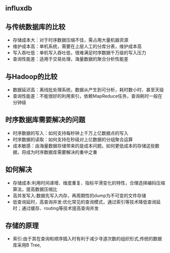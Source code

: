 ## influxdb

## 与传统数据库的比较

- 存储成本大：对于时序数据压缩不佳，需占用大量机器资源
- 维护成本高：单机系统，需要在上层人工的分库分表，维护成本高
- 写入吞吐低：单机写入吞吐低，很难满足时序数据千万级的写入压力
- 查询性能差：适用于交易处理，海量数据的聚合分析性能差

## 与Hadoop的比较

- 数据延迟高：离线批处理系统，数据从产生到可分析，耗时数小时、甚至天级
- 查询性能差：不能很好的利用索引，依赖MapReduce任务，查询耗时一般在分钟级

## 时序数据库需要解决的问题

- 时序数据的写入：如何支持每秒钟上千万上亿数据点的写入
- 时序数据的读取：如何支持在秒级对上亿数据的分组聚合运算
- 成本敏感：由海量数据存储带来的是成本问题。如何更低成本的存储这些数据，将成为时序数据库需要解决的重中之重

## 如何解决

- 存储成本:利用时间递增、维度重复、指标平滑变化的特性，合理选择编码压缩算法，提高数据压缩比
- 高并发写入:数据先写入内存，再周期性的dump为不可变的文件存储
- 低查询延时，高查询并发:优化常见的查询模式，通过索引等技术降低查询延时；通过缓存、routing等技术提高查询并发

## 存储的原理

- 索引:由于其在查询和顺序插入时有利于减少寻道次数的组织形式,传统的数据库采用B Tree,